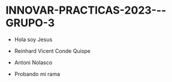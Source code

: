# INNOVAR-PRACTICAS-2023---GRUPO-3

- Hola soy Jesus 
- Reinhard Vicent Conde Quispe
- Antoni Nolasco

- Probando mi rama

